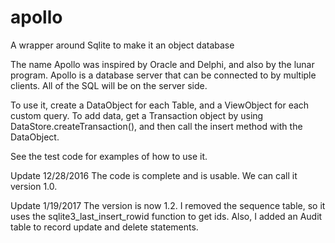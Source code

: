 # apollo
A wrapper around Sqlite to make it an object database

The name Apollo was inspired by Oracle and Delphi, and also by the lunar program.  Apollo is a database server that can be connected
to by multiple clients.  All of the SQL will be on the server side.  

To use it, create a DataObject for each Table, and a ViewObject for each custom query.  To add data, get a Transaction object by using
DataStore.createTransaction(), and then call the insert method with the DataObject.

See the test code for examples of how to use it.

Update 12/28/2016
The code is complete and is usable.  We can call it version 1.0.

Update 1/19/2017
The version is now 1.2.  I removed the sequence table, so it uses the sqlite3_last_insert_rowid function to get ids.  Also, I added an Audit table to record update and delete statements.
